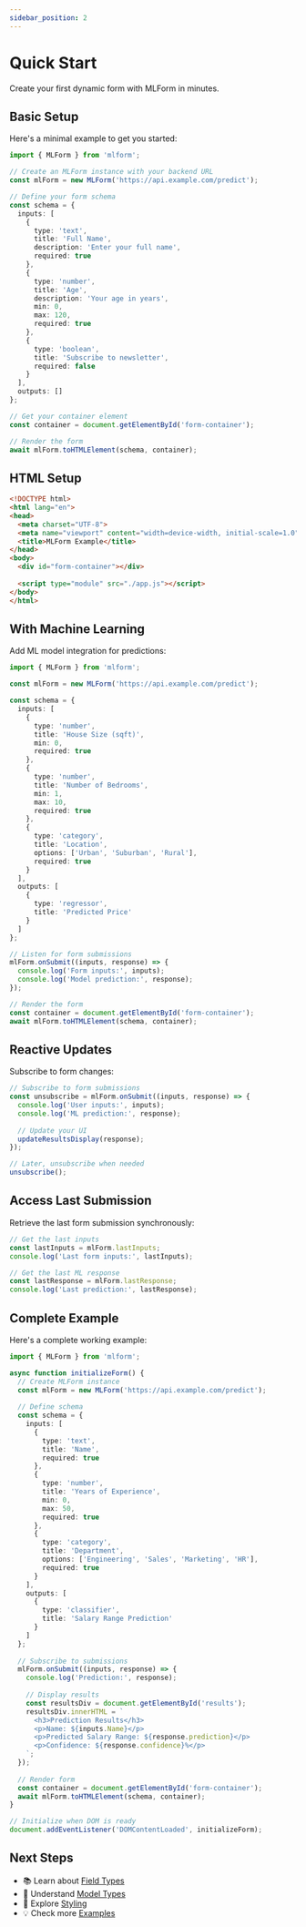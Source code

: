 ```yaml
---
sidebar_position: 2
---
```


# Quick Start

Create your first dynamic form with MLForm in minutes.

## Basic Setup

Here's a minimal example to get you started:

```typescript
import { MLForm } from 'mlform';

// Create an MLForm instance with your backend URL
const mlForm = new MLForm('https://api.example.com/predict');

// Define your form schema
const schema = {
  inputs: [
    {
      type: 'text',
      title: 'Full Name',
      description: 'Enter your full name',
      required: true
    },
    {
      type: 'number',
      title: 'Age',
      description: 'Your age in years',
      min: 0,
      max: 120,
      required: true
    },
    {
      type: 'boolean',
      title: 'Subscribe to newsletter',
      required: false
    }
  ],
  outputs: []
};

// Get your container element
const container = document.getElementById('form-container');

// Render the form
await mlForm.toHTMLElement(schema, container);
```

## HTML Setup

```html
<!DOCTYPE html>
<html lang="en">
<head>
  <meta charset="UTF-8">
  <meta name="viewport" content="width=device-width, initial-scale=1.0">
  <title>MLForm Example</title>
</head>
<body>
  <div id="form-container"></div>
  
  <script type="module" src="./app.js"></script>
</body>
</html>
```

## With Machine Learning

Add ML model integration for predictions:

```typescript
import { MLForm } from 'mlform';

const mlForm = new MLForm('https://api.example.com/predict');

const schema = {
  inputs: [
    {
      type: 'number',
      title: 'House Size (sqft)',
      min: 0,
      required: true
    },
    {
      type: 'number',
      title: 'Number of Bedrooms',
      min: 1,
      max: 10,
      required: true
    },
    {
      type: 'category',
      title: 'Location',
      options: ['Urban', 'Suburban', 'Rural'],
      required: true
    }
  ],
  outputs: [
    {
      type: 'regressor',
      title: 'Predicted Price'
    }
  ]
};

// Listen for form submissions
mlForm.onSubmit((inputs, response) => {
  console.log('Form inputs:', inputs);
  console.log('Model prediction:', response);
});

// Render the form
const container = document.getElementById('form-container');
await mlForm.toHTMLElement(schema, container);
```

## Reactive Updates

Subscribe to form changes:

```typescript
// Subscribe to form submissions
const unsubscribe = mlForm.onSubmit((inputs, response) => {
  console.log('User inputs:', inputs);
  console.log('ML prediction:', response);
  
  // Update your UI
  updateResultsDisplay(response);
});

// Later, unsubscribe when needed
unsubscribe();
```

## Access Last Submission

Retrieve the last form submission synchronously:

```typescript
// Get the last inputs
const lastInputs = mlForm.lastInputs;
console.log('Last form inputs:', lastInputs);

// Get the last ML response
const lastResponse = mlForm.lastResponse;
console.log('Last prediction:', lastResponse);
```

## Complete Example

Here's a complete working example:

```typescript
import { MLForm } from 'mlform';

async function initializeForm() {
  // Create MLForm instance
  const mlForm = new MLForm('https://api.example.com/predict');
  
  // Define schema
  const schema = {
    inputs: [
      {
        type: 'text',
        title: 'Name',
        required: true
      },
      {
        type: 'number',
        title: 'Years of Experience',
        min: 0,
        max: 50,
        required: true
      },
      {
        type: 'category',
        title: 'Department',
        options: ['Engineering', 'Sales', 'Marketing', 'HR'],
        required: true
      }
    ],
    outputs: [
      {
        type: 'classifier',
        title: 'Salary Range Prediction'
      }
    ]
  };
  
  // Subscribe to submissions
  mlForm.onSubmit((inputs, response) => {
    console.log('Prediction:', response);
    
    // Display results
    const resultsDiv = document.getElementById('results');
    resultsDiv.innerHTML = `
      <h3>Prediction Results</h3>
      <p>Name: ${inputs.Name}</p>
      <p>Predicted Salary Range: ${response.prediction}</p>
      <p>Confidence: ${response.confidence}%</p>
    `;
  });
  
  // Render form
  const container = document.getElementById('form-container');
  await mlForm.toHTMLElement(schema, container);
}

// Initialize when DOM is ready
document.addEventListener('DOMContentLoaded', initializeForm);
```

## Next Steps

- 📚 Learn about [Field Types](../guides/field-types)
- 🤖 Understand [Model Types](../guides/model-types)
- 🎨 Explore [Styling](../guides/styling)
- 💡 Check more [Examples](../examples/basic-form)
